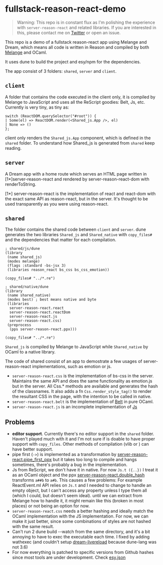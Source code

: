 # fullstack-reason-react-demo

> Warning: This repo is in constant flux as I'm polishing the experience with `server-reason-react` and related libraries. If you are interested in this, please contact me on [Twitter](https://www.twitter.com/davesnx) or open an issue.

This repo is a demo of a fullstack reason-react app using Melange and Dream, which means
all code is written in Reason and compiled by both [Melange](https://github.com/melange-re/melange) and OCaml.

It uses dune to build the project and esy/npm for the dependencies.

The app consist of 3 folders: `shared`, `server` and `client`.

## `client`

A folder that contains the code executed in the client only, it is compiled by Melange to JavaScript and uses all the ReScript goodies: Belt, Js, etc. Currently is very tiny, as tiny as:

```re
switch (ReactDOM.querySelector("#root")) {
| Some(el) => ReactDOM.render(<Shared_js.App />, el)
| None => ()
};
```

client only renders the `Shared_js.App` component, which is defined in the `shared` folder. To understand how Shared_js is generated from `shared` keep reading.

## `server`

A Dream app with a home route which serves an HTML page written in [1*]server-reason-react and rendered by server-reason-react-dom with renderToString.

[1*] server-reason-react is the implementation of react and react-dom with the exact same API as reason-react, but in the server. It's thought to be used transparently as you were using reason-react.

## `shared`

The folder contains the shared code between `client` and `server`. dune generates the two libraries `Shared_js` and `Shared_native` with `copy_files#` and the dependencies that matter for each compilation.

```dune
; shared/js/dune
(library
 (name shared_js)
 (modes melange)
 (flags :standard -bs-jsx 3)
 (libraries reason_react bs_css bs_css_emotion))

(copy_files# "../*.re")
```

```dune
; shared/native/dune
(library
 (name shared_native)
 (modes best) ; best means native and byte
 (libraries
  server-reason-react.react
  server-reason-react.reactDom
  server-reason-react.js
  server-reason-react.css)
 (preprocess
  (pps server-reason-react.ppx)))

(copy_files# "../*.re")
```

`Shared_js` is compiled by Melange to JavaScript while `Shared_native` by OCaml to a native library.

The code of shared consist of an app to demostrate a few usages of server-reason-react implementations, such as emotion or js.

- `server-reason-react.css` is the implementation of bs-css in the server. Maintains the same API and does the same functionality as emotion.js but in the server. All Css.* methods are available and generates the hash of the classnames. It also adds a fn `Css.render_style_tag()` to render the resultant CSS in the page, with the intention to be called in native.
- `server-reason-react.belt` is the implementation of [Belt](https://rescript-lang.org/docs/manual/latest/api/belt) in pure OCaml.
- `server-reason-react.js` is an incomplete implementation of [Js](https://rescript-lang.org/docs/manual/latest/api/js)

## Problems

- **editor support**. Currently there's no editor support in the `shared` folder. Haven't played much with it and I'm not sure if is doable to have proper support with `copy_files`. Other methods of compilation (vlib or ) can have better support.
- pipe first (`->`) is implemented as a transformation by [server-reason-react.pipe_first_ppx](https://github.com/ml-in-barcelona/server-reason-react/blob/main/lib/shims/ppx/pipe_first.ml) but it takes too long to compile and hangs sometimes, there's probably a bug in the implementation.
- Js from ReScript, we don't have it in native. For now `Js.t ({..})` I treat it as an OCaml object and the ppx [server-reason-react.double_hash](https://github.com/ml-in-barcelona/server-reason-react/blob/main/lib/shims/ppx/double_hash.ml) transforms `a##b` to `a#b`. This causes a few problems: For example ReactEvent.ml API relies on `Js.t` and I needed to change to handle an empty object, but I can't access any property unless I type them all (which I could, but doesn't seem ideal).
until we can extract from Melange how to handle it, it might remain like this (broken in most places) or not being an option for now.
- `server-reason-react.css` needs a better hashing and ideally match the OCaml implementation with the JS implementation. For now, we can make it just better, since some combinations of styles are not hashed with the same result.
- Can't run 2 dune build --watch from the same directory, and it's a bit annoying to have to exec the executable each time. I fixed by adding wathexec (and couldn't setup [dream-livereload](https://github.com/tmattio/dream-livereload) because dune-lang was not 3.6)
- For now everything is patched to specific versions from Github hashes since most tools are under development. Check [esy.json](./esy.json)
